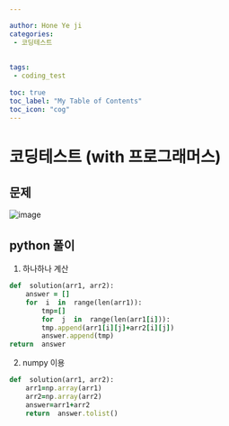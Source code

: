 ```yaml
---

author: Hone Ye ji
categories: 
 - 코딩테스트
 
 
tags: 
 - coding_test
 
toc: true
toc_label: "My Table of Contents"
toc_icon: "cog"
---
```



# 코딩테스트 (with 프로그래머스)

## 문제

![image](https://user-images.githubusercontent.com/45659433/155678658-51488645-c495-489e-85fe-5739ca05993a.png)

##  python 풀이 

1. 하나하나 계산


```ruby
def  solution(arr1, arr2):
	answer = []
	for  i  in  range(len(arr1)):
		tmp=[]
		for  j  in  range(len(arr1[i])):
		tmp.append(arr1[i][j]+arr2[i][j])
		answer.append(tmp)
return  answer
```

2. numpy 이용
```ruby
def  solution(arr1, arr2):
	arr1=np.array(arr1)
	arr2=np.array(arr2)
	answer=arr1+arr2
	return  answer.tolist()
```

<!--stackedit_data:
eyJoaXN0b3J5IjpbNDI2MjE1ODMzLDEwMjc0MjQ0MjJdfQ==
-->
